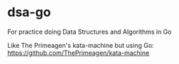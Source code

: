 # dsa-go

For practice doing Data Structures and Algorithms in Go

Like The Primeagen's kata-machine but using Go: https://github.com/ThePrimeagen/kata-machine
